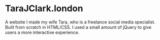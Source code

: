 # TaraJClark.london

A website I made my wife Tara, who is a freelance social media specialist. Built from scratch in HTML/CSS. I used a small amount of jQuery to give users a more interactive experience.
